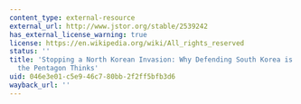 ```yaml
---
content_type: external-resource
external_url: http://www.jstor.org/stable/2539242
has_external_license_warning: true
license: https://en.wikipedia.org/wiki/All_rights_reserved
status: ''
title: 'Stopping a North Korean Invasion: Why Defending South Korea is Easier than
  the Pentagon Thinks'
uid: 046e3e01-c5e9-46c7-80bb-2f2ff5bfb3d6
wayback_url: ''
---
```

